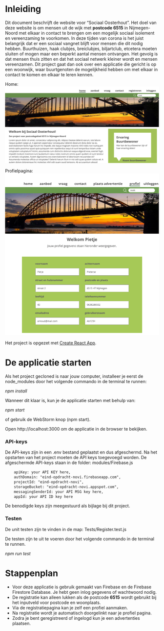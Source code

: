 # Inleiding
Dit document beschrijft de website voor “Sociaal Oosterhout”.
Het doel van deze website is om mensen uit de wijk met **postcode 6515** in Nijmegen-Noord met elkaar in contact te brengen om een mogelijk sociaal isolement en vereenzaming te voorkomen.
In deze tijden van corona is het juist belangrijk dat er een sociaal vangnet blijft voor mensen die dit nodig hebben.
Buurthuizen, haak clubjes, breiclubjes, biljartclub, etcetera moeten sluiten of mogen maar een beperkt aantal mensen ontvangen. Het gevolg is dat mensen thuis zitten en dat het sociaal netwerk kleiner wordt en mensen vereenzamen.
Dit project gaat dan ook over een applicatie die gericht is op een woonwijk, waar buurtgenoten de mogelijkheid hebben om met elkaar in contact te komen en elkaar te leren kennen.

Home:
![Home](./src/assets/screenshot.png)

Profielpagina:
![Profiel](./src/assets/screen2.png)

Het project is opgezet met  [Create React App](https://github.com/facebook/create-react-app).

# De applicatie starten
Als het project gecloned is naar jouw computer, installeer je eerst de node_modules door het volgende commando in de terminal te runnen:

_npm install_

Wanneer dit klaar is, kun je de applicatie starten met behulp van:

_npm start_

of gebruik de WebStorm knop (npm start). 

Open http://localhost:3000 om de applicatie in de browser te bekijken.

### API-keys
De API-keys zijn in een .env bestand geplaatst en dus afgeschermd.
Na het opstarten van het project moeten de API keys toegevoegd worden. De afgeschermde API-keys staan in de folder: modules/Firebase.js
```text
    apiKey: your API KEY here,
    authDomain: "eind-opdracht-novi.firebaseapp.com",
    projectId: "eind-opdracht-novi",
    storageBucket: "eind-opdracht-novi.appspot.com",
    messagingSenderId: your API MSG key here,
    appId: your API ID key here
```
De benodigde keys zijn meegestuurd als bijlage bij dit project.

### Testen
De unit testen zijn te vinden in de map: Tests/Register.test.js

De testen zijn te uit te voeren door het volgende commando in de terminal te runnen.

_npm run test_

# Stappenplan
* Voor deze applicatie is gebruik gemaakt van Firebase en de Firebase Firestore Database. Je hebt geen inlog gegevens of wachtwoord nodig.
* De registratie kan alleen lukken als de postcode **6515** wordt gebruikt bij het inputveld voor postcode en woonplaats. 
* Via de registratiepagina kan je zelf een profiel aanmaken.
* Na registratie wordt je automatisch doorgelinkt naar je profiel pagina.
* Zodra je bent geregistreerd of ingelogd kun je een advertenties plaatsen.

